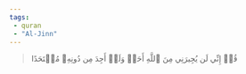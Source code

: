 ```yaml
---
tags: 
 - quran 
 - "Al-Jinn"
---
```


> قُلۡ إِنِّي لَن يُجِيرَنِي مِنَ ٱللَّهِ أَحَدٞ وَلَنۡ أَجِدَ مِن دُونِهِۦ مُلۡتَحَدًا
